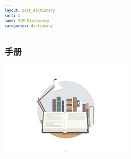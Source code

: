 ```yaml
---
layout: post_dictionary
sort: 1
name: 手册 Dictionary
categories: dictionary
---
```


# 手册

![手册](/assets/image/startup/dictionary.jpg)
